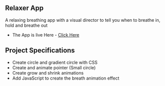 ## Relaxer App

A relaxing breathing app with a visual director to tell you when to breathe in, hold and breathe out
- The App is live Here - [Click Here](https://relaxerapp-sagar-barapatre.netlify.app/)

## Project Specifications

- Create circle and gradient circle with CSS
- Create and animate pointer (Small circle)
- Create grow and shrink animations
- Add JavaScript to create the breath animation effect

